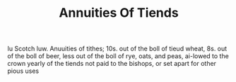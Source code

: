 ---
title: Annuities Of Tiends
letter: A
permalink: "/definitions/annuities-of-tiends.html"
body: Iu Scotch luw. Anuuities of tithes; 10s. out of the boll of tieud wheat, 8s.
  out of the boll of beer, less out of the boll of rye, oats, and peas, ai-lowed to
  the crown yearly of the tiends not paid to the bishops, or set apart for other pious
  uses
published_at: '2018-07-07'
source: Black's Law Dictionary
layout: post
---